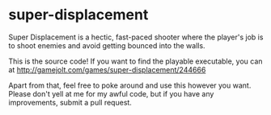 # super-displacement
Super Displacement is a hectic, fast-paced shooter where the player's job is to shoot enemies and avoid getting bounced into the walls.

This is the source code! If you want to find the playable executable, you can at http://gamejolt.com/games/super-displacement/244666

Apart from that, feel free to poke around and use this however you want. Please don't yell at me for my awful code, but if you have any improvements, submit a pull request. 

